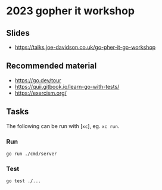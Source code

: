 # 2023 gopher it workshop

## Slides

- https://talks.joe-davidson.co.uk/go-pher-it-go-workshop

## Recommended material

- https://go.dev/tour
- https://quii.gitbook.io/learn-go-with-tests/
- https://exercism.org/

## Tasks

The following can be run with [`xc`], eg. `xc run`.

### Run

```
go run ./cmd/server
```

### Test

```
go test ./...
```